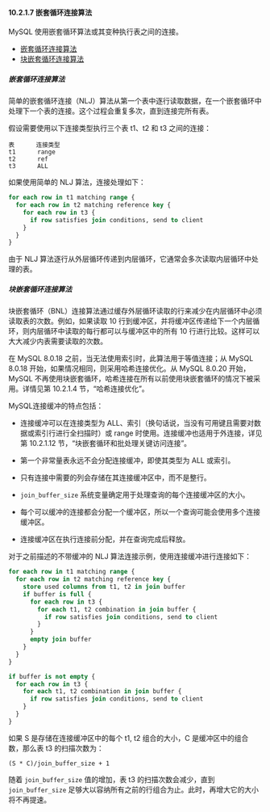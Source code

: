 #### 10.2.1.7 嵌套循环连接算法

MySQL 使用嵌套循环算法或其变种执行表之间的连接。

- [嵌套循环连接算法](#嵌套循环连接算法)
- [块嵌套循环连接算法](#块嵌套循环连接算法)

##### 嵌套循环连接算法

简单的嵌套循环连接（NLJ）算法从第一个表中逐行读取数据，在一个嵌套循环中处理下一个表的连接。这个过程会重复多次，直到连接完所有表。

假设需要使用以下连接类型执行三个表 t1、t2 和 t3 之间的连接：

```
表      连接类型
t1      range
t2      ref
t3      ALL
```
如果使用简单的 NLJ 算法，连接处理如下：

```sql
for each row in t1 matching range {
  for each row in t2 matching reference key {
    for each row in t3 {
      if row satisfies join conditions, send to client
    }
  }
}
```
由于 NLJ 算法逐行从外层循环传递到内层循环，它通常会多次读取内层循环中处理的表。

##### 块嵌套循环连接算法

块嵌套循环（BNL）连接算法通过缓存外层循环读取的行来减少在内层循环中必须读取表的次数。例如，如果读取 10 行到缓冲区，并将缓冲区传递给下一个内层循环，则内层循环中读取的每行都可以与缓冲区中的所有 10 行进行比较。这样可以大大减少内表需要读取的次数。

在 MySQL 8.0.18 之前，当无法使用索引时，此算法用于等值连接；从 MySQL 8.0.18 开始，如果情况相同，则采用哈希连接优化。从 MySQL 8.0.20 开始，MySQL 不再使用块嵌套循环，哈希连接在所有以前使用块嵌套循环的情况下被采用。详情见第 10.2.1.4 节，“哈希连接优化”。

MySQL连接缓冲的特点包括：

- 连接缓冲可以在连接类型为 ALL、索引（换句话说，当没有可用键且需要对数据或索引行进行全扫描时）或 range 时使用。连接缓冲也适用于外连接，详见第 10.2.1.12 节，“块嵌套循环和批处理关键访问连接”。

- 第一个非常量表永远不会分配连接缓冲，即使其类型为 ALL 或索引。
- 只有连接中需要的列会存储在其连接缓冲区中，而不是整行。
- `join_buffer_size` 系统变量确定用于处理查询的每个连接缓冲区的大小。
- 每个可以缓冲的连接都会分配一个缓冲区，所以一个查询可能会使用多个连接缓冲区。
- 连接缓冲区在执行连接前分配，并在查询完成后释放。

对于之前描述的不带缓冲的 NLJ 算法连接示例，使用连接缓冲进行连接如下：

```sql
for each row in t1 matching range {
  for each row in t2 matching reference key {
    store used columns from t1, t2 in join buffer
    if buffer is full {
      for each row in t3 {
        for each t1, t2 combination in join buffer {
          if row satisfies join conditions, send to client
        }
      }
      empty join buffer
    }
  }
}

if buffer is not empty {
  for each row in t3 {
    for each t1, t2 combination in join buffer {
      if row satisfies join conditions, send to client
    }
  }
}
```
如果 S 是存储在连接缓冲区中的每个 t1, t2 组合的大小，C 是缓冲区中的组合数，那么表 t3 的扫描次数为：

```
(S * C)/join_buffer_size + 1
```

随着 `join_buffer_size` 值的增加，表 t3 的扫描次数会减少，直到 `join_buffer_size` 足够大以容纳所有之前的行组合为止。此时，再增大它的大小将不再提速。